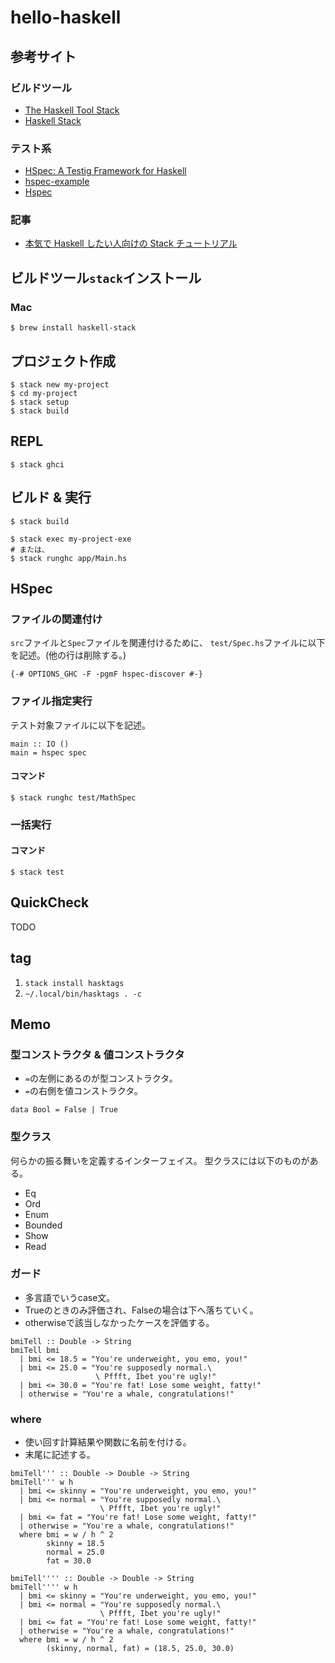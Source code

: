 # hello-haskell
## 参考サイト
### ビルドツール
* [The Haskell Tool Stack](https://docs.haskellstack.org/en/stable/README/)
* [Haskell Stack](https://haskell.e-bigmoon.com/stack/)

### テスト系
* [HSpec: A Testig Framework for Haskell](https://hspec.github.io/)
* [hspec-example](https://github.com/hspec/hspec-example)
* [Hspec](https://hspec.github.io/)

### 記事
* [本気で Haskell したい人向けの Stack チュートリアル](https://qiita.com/waddlaw/items/49874f4cf9b680e4b015)


## ビルドツール`stack`インストール
### Mac
```
$ brew install haskell-stack
```


## プロジェクト作成
```
$ stack new my-project
$ cd my-project
$ stack setup
$ stack build
```


## REPL
```
$ stack ghci
```


## ビルド & 実行
```
$ stack build

$ stack exec my-project-exe
# または、
$ stack runghc app/Main.hs
```


## HSpec
### ファイルの関連付け
`src`ファイルと`Spec`ファイルを関連付けるために、
`test/Spec.hs`ファイルに以下を記述。(他の行は削除する。)
```
{-# OPTIONS_GHC -F -pgmF hspec-discover #-}
```

### ファイル指定実行
テスト対象ファイルに以下を記述。
```
main :: IO ()
main = hspec spec
```
#### コマンド
```
$ stack runghc test/MathSpec
```

### 一括実行
#### コマンド
```
$ stack test
```


## QuickCheck
TODO


## tag
1. `stack install hasktags`
1. `~/.local/bin/hasktags . -c`


## Memo
### 型コンストラクタ & 値コンストラクタ
* `=`の左側にあるのが型コンストラクタ。
* `=`の右側を値コンストラクタ。
```
data Bool = False | True
```

### 型クラス
何らかの振る舞いを定義するインターフェイス。
型クラスには以下のものがある。
* Eq
* Ord
* Enum
* Bounded
* Show
* Read


### ガード
* 多言語でいうcase文。
* Trueのときのみ評価され、Falseの場合は下へ落ちていく。
* otherwiseで該当しなかったケースを評価する。
```
bmiTell :: Double -> String
bmiTell bmi
  | bmi <= 18.5 = "You're underweight, you emo, you!"
  | bmi <= 25.0 = "You're supposedly normal.\
                   \ Pffft, Ibet you're ugly!"
  | bmi <= 30.0 = "You're fat! Lose some weight, fatty!"
  | otherwise = "You're a whale, congratulations!"
```

### where
* 使い回す計算結果や関数に名前を付ける。
* 末尾に記述する。
```
bmiTell''' :: Double -> Double -> String
bmiTell''' w h
  | bmi <= skinny = "You're underweight, you emo, you!"
  | bmi <= normal = "You're supposedly normal.\
                    \ Pffft, Ibet you're ugly!"
  | bmi <= fat = "You're fat! Lose some weight, fatty!"
  | otherwise = "You're a whale, congratulations!"
  where bmi = w / h ^ 2
        skinny = 18.5
        normal = 25.0
        fat = 30.0
```
```
bmiTell'''' :: Double -> Double -> String
bmiTell'''' w h
  | bmi <= skinny = "You're underweight, you emo, you!"
  | bmi <= normal = "You're supposedly normal.\
                    \ Pffft, Ibet you're ugly!"
  | bmi <= fat = "You're fat! Lose some weight, fatty!"
  | otherwise = "You're a whale, congratulations!"
  where bmi = w / h ^ 2
        (skinny, normal, fat) = (18.5, 25.0, 30.0)
```
